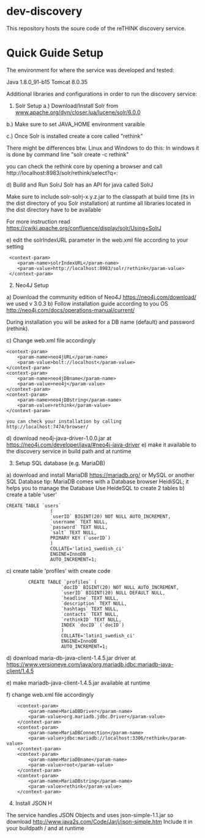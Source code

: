 # dev-discovery

This repository hosts the soure code of the reTHINK discovery service.

# Quick Guide Setup

The environment for where the service was developed and tested:

Java 1.8.0_91-b15
Tomcat 8.0.35

Additional libraries and configurations in order to run the discovery service:

1) Solr Setup
 a.) Download/Install Solr from www.apache.org/dyn/closer.lua/lucene/solr/6.0.0
	
 b.) Make sure to set JAVA_HOME environment varaible

 c.) Once Solr is installed create a core called "rethink"
	
   There might be differences btw. Linux and Windows to do this:
   In windows it is done by command line  "solr create -c rethink"

   you can check the rethink core by opening a browser and call
	 http://localhost:8983/solr/rethink/select?q=*:*
	
 d)  Build and Run SolrJ
	 Solr has an API for java called SolrJ
	
  Make sure to include solr-solrj-x.y.z.jar to the classpath at build time 
  (its in the dist directory of you Solr installation)
  at runtime all libraries located in the dist directory have to be available

  For more instruction read https://cwiki.apache.org/confluence/display/solr/Using+SolrJ
	
 e)  edit the solrIndexURL parameter in the web.xml file according to your setting

	 <context-param>
		<param-name>solrIndexURL</param-name>
		<param-value>http://localhost:8983/solr/rethink</param-value>
	 </context-param>

2) Neo4J Setup

  a) Download the community edition of Neo4J https://neo4j.com/download/ we used v 3.0.3
  b) Follow installation guide according to you OS 
	http://neo4j.com/docs/operations-manual/current/
	
   During installation you will be asked for a DB name (default) and password (rethink).
	
  c) Change web.xml file accordingly
	
	<context-param>
		<param-name>neo4jURL</param-name>
		<param-value>bolt://localhost</param-value>
	</context-param>
	<context-param>
		<param-name>neo4jDBname</param-name>
		<param-value>neo4j</param-value>
	</context-param>
	<context-param>
		<param-name>neo4jDBstring</param-name>
		<param-value>rethink</param-value>
	</context-param>
	
	you can check your installation by calling http://localhost:7474/browser/	
	
  d) download neo4j-java-driver-1.0.0.jar at https://neo4j.com/developer/java/#neo4j-java-driver
  e) make it available to the discovery service in build path and at runtime
	
3) Setup SQL database (e.g. MariaDB)


 a) download and install MariaDB https://mariadb.org/ or MySQL or another SQL Database
		   tip: MariaDB comes with a Database browser HeidiSQL; 
		   it helps you to manage the Database
		   Use HeideSQL to create 2 tables
 b) create a table 'user'

	CREATE TABLE `users` 
					(
					`userID` BIGINT(20) NOT NULL AUTO_INCREMENT,
					`username` TEXT NULL,
					`password` TEXT NULL,
					`salt` TEXT NULL,
					PRIMARY KEY (`userID`)
					)
					COLLATE='latin1_swedish_ci'
					ENGINE=InnoDB
					AUTO_INCREMENT=1;
		
  c) create table 'profiles'
			with create code
		
		
			CREATE TABLE `profiles` (
						`docID` BIGINT(20) NOT NULL AUTO_INCREMENT,
						`userID` BIGINT(20) NULL DEFAULT NULL,
						`headline` TEXT NULL,
						`description` TEXT NULL,
						`hashtags` TEXT NULL,
						`contacts` TEXT NULL,
						`rethinkID` TEXT NULL,
						INDEX `docID` (`docID`)
						)
						COLLATE='latin1_swedish_ci'
						ENGINE=InnoDB
						AUTO_INCREMENT=1;
		
  d) download maria-db-java-client-1.4.5.jar driver at 	https://www.versioneye.com/java/org.mariadb.jdbc:mariadb-java-client/1.4.5	
		
  e)  make mariadb-java-client-1.4.5.jar available at runtime
   
  f) change web.xml file accordingly
   
   
   
	   	<context-param>
			<param-name>MariaDBDriver</param-name>
			<param-value>org.mariadb.jdbc.Driver</param-value>
		</context-param>
		<context-param>
			<param-name>MariaDBConnection</param-name>
			<param-value>jdbc:mariadb://localhost:3306/rethink</param-value>
		</context-param>
		<context-param>
			<param-name>MariaDBname</param-name>
			<param-value>root</param-value>
		</context-param>
		<context-param>
			<param-name>MariaDBstring</param-name>
			<param-value>rethink</param-value>
		</context-param>
	
	
4) Install JSON	H


The service handles JSON Objects and uses json-simple-1.1.jar so download http://www.java2s.com/Code/Jar/j/json-simple.htm
Include it in your buildpath / and at runtime
